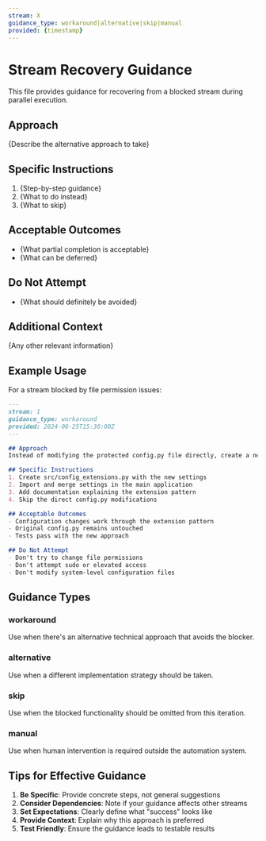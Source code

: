```yaml
---
stream: X
guidance_type: workaround|alternative|skip|manual
provided: {timestamp}
---
```


# Stream Recovery Guidance

This file provides guidance for recovering from a blocked stream during parallel execution.

## Approach
{Describe the alternative approach to take}

## Specific Instructions
1. {Step-by-step guidance}
2. {What to do instead}
3. {What to skip}

## Acceptable Outcomes
- {What partial completion is acceptable}
- {What can be deferred}

## Do Not Attempt
- {What should definitely be avoided}

## Additional Context
{Any other relevant information}

## Example Usage

For a stream blocked by file permission issues:

```markdown
---
stream: 1
guidance_type: workaround  
provided: 2024-08-25T15:30:00Z
---

## Approach
Instead of modifying the protected config.py file directly, create a new configuration module that extends the existing one.

## Specific Instructions
1. Create src/config_extensions.py with the new settings
2. Import and merge settings in the main application
3. Add documentation explaining the extension pattern
4. Skip the direct config.py modifications

## Acceptable Outcomes
- Configuration changes work through the extension pattern
- Original config.py remains untouched
- Tests pass with the new approach

## Do Not Attempt
- Don't try to change file permissions
- Don't attempt sudo or elevated access
- Don't modify system-level configuration files
```

## Guidance Types

### workaround
Use when there's an alternative technical approach that avoids the blocker.

### alternative  
Use when a different implementation strategy should be taken.

### skip
Use when the blocked functionality should be omitted from this iteration.

### manual
Use when human intervention is required outside the automation system.

## Tips for Effective Guidance

1. **Be Specific**: Provide concrete steps, not general suggestions
2. **Consider Dependencies**: Note if your guidance affects other streams
3. **Set Expectations**: Clearly define what "success" looks like
4. **Provide Context**: Explain why this approach is preferred
5. **Test Friendly**: Ensure the guidance leads to testable results